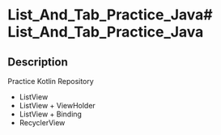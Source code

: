 # List_And_Tab_Practice_Java# List_And_Tab_Practice_Java

## Description
Practice Kotlin Repository

- ListView
- ListView + ViewHolder
- ListView + Binding
- RecyclerView
